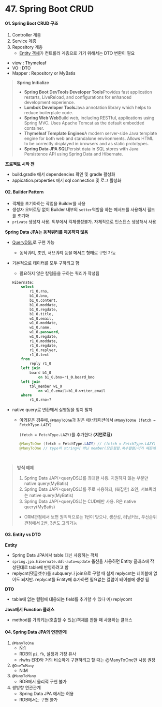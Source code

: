 # 47. Spring Boot CRUD

#### 01. Spring Boot CRUD 구조

1. Controller 계층
2. Service 계층
3. Repository 계층
   - <u>Entity 객체</u>가 컨트롤러 계층으로 가기 위해서는 DTO 변환이 필요

- view : Thymeleaf
- VO : DTO
- Mapper : Repository or MyBatis



> **Spring Initialize**
>
> - **Spring Boot DevTools Developer Tools**Provides fast application restarts, LiveReload, and configurations for enhanced development experience.
> - **Lombok Developer Tools**Java annotation library which helps to reduce boilerplate code.
> - **Spring Web Web**Build web, including RESTful, applications using Spring MVC. Uses Apache Tomcat as the default embedded container.
> - **Thymeleaf Template Engines**A modern server-side Java template engine for both web and standalone environments. Allows HTML to be correctly displayed in browsers and as static prototypes.
> - **Spring Data JPA SQL**Persist data in SQL stores with Java Persistence API using Spring Data and Hibernate.



**프로젝트 시작 전**

- build.gradle 에서 dependencies 확인 및 gradle 활성화
- appication.properties 에서 sql connection 및 로그 활성화


#### 02. Builder Pattern

- 객체를 초기화하는 작업을 Builder를 사용
- 생성자 오버로딩 없이 Builder 내부의 `setter`역할을 하는 메서드를 사용해서 필드를 초기화
- `private` 생성자 사용. 외부에서 객체생성불가. 자체적으로 인스턴스 생성해서 사용



**Spring Data JPA는 동적쿼리를 제공하지 않음**

- <u>QueryDSL</u>로 구현 가능

  - 동적쿼리, 조인, 서브쿼리 등을 메서드 형태로 구현 가능

- 기본적으로 데이터를 모두 구하려고 함

  - 필요하지 않은 칼럼들을 구하는 쿼리가 작성됨

  ```sql
  Hibernate: 
      select
          r1_0.rno,
          b1_0.bno,
          b1_0.content,
          b1_0.moddate,
          b1_0.regdate,
          b1_0.title,
          w1_0.email,
          w1_0.moddate,
          w1_0.name,
          w1_0.password,
          w1_0.regdate,
          r1_0.moddate,
          r1_0.regdate,
          r1_0.replyer,
          r1_0.text 
      from
          reply r1_0 
      left join
          board b1_0 
              on b1_0.bno=r1_0.board_bno 
      left join
          tbl_member w1_0 
              on w1_0.email=b1_0.writer_email 
      where
          r1_0.rno=?
  ```

- native query로 변환돼서 실행됨을 잊지 말자

  - 이와같은 경우에, `@ManyToOne`과 같은 애너테이션에서
    `@ManyToOne (fetch = FetchType.LAZY)` 

    `(fetch = FetchType.LAZY)`를 추가한다 **(지연로딩)**

    ```java
    @ManyToOne (fetch = FetchType.LAZY) // (fetch = FetchType.LAZY) : 지연로딩(board/member를 필요한 것만 따로 출력)
    @ManyToOne // type이 string이 아닌 member(모든컬럼.복수컬럼)이기 때문에 join이 됨 (join 'email') // 즉시로딩(모든 테이블이 join되어 한 번에 전부출력)
    ```

    ​

> **방식 예제**
>
> 1. Spring Data JAP(+queryDSL)를 최대한 사용. 지원하지 않는 부분만 native query(MyBatis)
> 2. Spring Data JAP(+queryDSL)를 주로 사용하되, (복잡한) 조인, 서브쿼리는 native query(MyBatis)
> 3. Spring Data JAP(+queryDSL)는 CUD에만 사용. R은 native query(MyBatis)
>
> - ORM관점에서 보면 원칙적으로는 1번이 맞으나, 생산성, 러닝커브, 우선순위 관점에서 2번, 3번도 고려가능 



#### 03. Entity vs DTO

**Entity**

- Spring Data JPA에서 table 대신 사용하는 객체
- `spring.jpa.hibernate.ddl-auto=update` 옵션을 사용하면 Entity 클래스에 작성된대로 table에 반영하려고 함
- replycnt(댓글갯수)를 subquery나 join으로 구할 때 실제 replycnt는 테이블에 없어도 되지만. replycnt를 Entity에 추가하면 필요없는 컬럼이 테이블에 생성 됨

**DTO**

- table에 없는 컬럼에 대응되는 field를 추가할 수 있다
  예) replycont



**Java에서 Function 클래스**

- method를 가리키는(호출할 수 있는)객체를 만들 때 사용하는 클래스




#### 04. Spring Data JPA의 연관관계

1. `@ManyToOne`
   - N:1
   - RDB의 `pi`, `fk`, 설정과 가장 유사
   - rlwhs ERD와 거의 비슷하게 구현하려고 할 때는 @ManyToOne만 사용 권장
2. `@OneToMany`
   - N:M
3. `@ManyToMany`
   - RDB에서 물리적 구현 불가
4. 쌍방향 연관관계
   - Spring Data JPA 에서는 허용
   - RDB에서는 구현 불가

